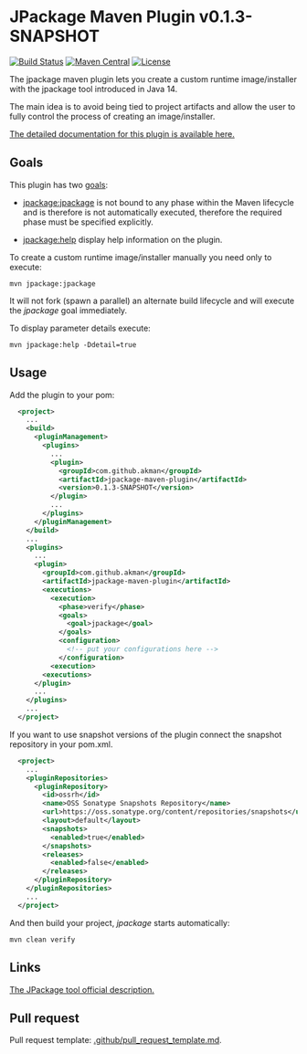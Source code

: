 # JPackage Maven Plugin v0.1.3-SNAPSHOT

[![Build Status][travis_badge]][travis_href]
[![Maven Central][central_badge]][central_href]
[![License][license_badge]][license_href]

The jpackage maven plugin lets you create a custom runtime image/installer with
the jpackage tool introduced in Java 14.

The main idea is to avoid being tied to project artifacts and allow the user
to fully control the process of creating an image/installer.

[The detailed documentation for this plugin is available here.][goals]

## Goals

This plugin has two [goals][goals]:

- [jpackage:jpackage][mojo_jpackage] is not bound to any phase within the Maven
lifecycle and is therefore is not automatically executed, therefore
the required phase must be specified explicitly.

- [jpackage:help][mojo_help] display help information on the plugin.

To create a custom runtime image/installer manually you need only to execute:

```console
mvn jpackage:jpackage
```

It will not fork (spawn a parallel) an alternate build lifecycle and
will execute the *jpackage* goal immediately.

To display parameter details execute:

```console
mvn jpackage:help -Ddetail=true
```

## Usage

Add the plugin to your pom:

```xml
  <project>
    ...
    <build>
      <pluginManagement>
        <plugins>
          ...
          <plugin>
            <groupId>com.github.akman</groupId>
            <artifactId>jpackage-maven-plugin</artifactId>
            <version>0.1.3-SNAPSHOT</version>
          </plugin>
          ...
        </plugins>
      </pluginManagement>
    </build>
    ...
    <plugins>
      ...
      <plugin>
        <groupId>com.github.akman</groupId>
        <artifactId>jpackage-maven-plugin</artifactId>
        <executions>
          <execution>
            <phase>verify</phase>
            <goals>
              <goal>jpackage</goal>
            </goals>
            <configuration>
              <!-- put your configurations here -->
            </configuration>
          <execution>
        <executions>
      </plugin>
      ...
    </plugins>
    ...
  </project>
```

If you want to use snapshot versions of the plugin connect the snapshot
repository in your pom.xml.

```xml
  <project>
    ...
    <pluginRepositories>
      <pluginRepository>
        <id>ossrh</id>
        <name>OSS Sonatype Snapshots Repository</name>
        <url>https://oss.sonatype.org/content/repositories/snapshots</url>
        <layout>default</layout>
        <snapshots>
          <enabled>true</enabled>
        </snapshots>
        <releases>
          <enabled>false</enabled>
        </releases>
      </pluginRepository>
    </pluginRepositories>
    ...
  </project>
```

And then build your project, *jpackage* starts automatically:

```console
mvn clean verify
```

## Links

[The JPackage tool official description.][jpackage]

## Pull request

Pull request template: [.github/pull_request_template.md][pull_request].

[travis_badge]: https://travis-ci.com/akman/jpackage-maven-plugin.svg?branch=v0.1.3-SNAPSHOT
[travis_href]: https://travis-ci.com/akman/jpackage-maven-plugin
[central_badge]: https://img.shields.io/maven-central/v/com.github.akman/jpackage-maven-plugin
[central_href]: https://search.maven.org/artifact/com.github.akman/jpackage-maven-plugin
[license_badge]: https://img.shields.io/github/license/akman/jpackage-maven-plugin.svg
[license_href]: https://github.com/akman/jpackage-maven-plugin/blob/master/LICENSE
[goals]: https://akman.github.io/jpackage-maven-plugin/plugin-info.html
[mojo_jpackage]: https://akman.github.io/jpackage-maven-plugin/jpackage-mojo.html
[mojo_help]: https://akman.github.io/jpackage-maven-plugin/help-mojo.html
[jpackage]: https://docs.oracle.com/en/java/javase/14/jpackage
[pull_request]: https://github.com/akman/jpackage-maven-plugin/blob/master/.github/pull_request_template.md

